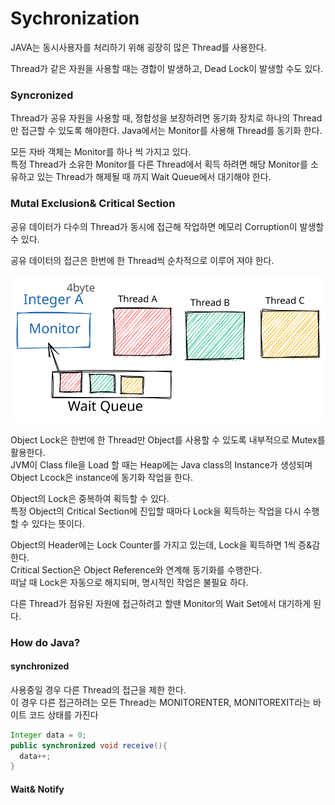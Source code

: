 # Sychronization

JAVA는 동시사용자를 처리하기 위해 굉장히 많은 Thread를 사용한다.

Thread가 같은 자원을 사용할 때는 경합이 발생하고, Dead Lock이 발생할 수도 있다.

### Syncronized

Thread가 공유 자원을 사용할 때, 정합성을 보장하려면 동기화 장치로 하나의 Thread만 접근할 수 있도록 해야한다. Java에서는 Monitor를 사용해 Thread를 동기화 한다.

모든 자바 객체는 Monitor를 하나 씩 가지고 있다.\
특정 Thread가 소유한 Monitor를 다른 Thread에서 획득 하려면 해당 Monitor를 소유하고 있는 Thread가 해제될 때 까지 Wait Queue에서 대기해야 한다.

### Mutal Exclusion& Critical Section

공유 데이터가 다수의 Thread가 동시에 접근해 작업하면 메모리 Corruption이 발생할 수 있다.

공유 데이터의 접근은 한번에 한 Thread씩 순차적으로 이루어 져야 한다.

<img src="../../.gitbook/assets/file.drawing (12).svg" alt="" class="gitbook-drawing">

Object Lock은 한번에 한 Thread만 Object를 사용할 수 있도록 내부적으로 Mutex를 활용한다.\
JVM이 Class file을 Load 할 때는 Heap에는 Java class의 Instance가 생성되며 Object Lcock은 instance에 동기화 작업을 한다.

Object의 Lock은 중복하여 획득할 수 있다.\
특정 Object의 Critical Section에 진입할 때마다 Lock을 획득하는 작업을 다시 수행할 수 있다는 뜻이다.

Object의 Header에는 Lock Counter를 가지고 있는데, Lock을 획득하면 1씩 증&감 한다.\
Critical Section은 Object Reference와 연계해 동기화를 수행한다.\
떠날 때 Lock은 자동으로 해지되며, 명시적인 작업은 불필요 하다.

다른 Thread가 점유된 자원에 접근하려고 할땐 Monitor의 Wait Set에서 대기하게 된다.

### How do Java?

#### synchronized

사용중일 경우 다른 Thread의 접근을 제한 한다.\
이 경우 다른 접근하려는 모든 Thread는 MONITORENTER, MONITOREXIT라는 바이트 코드 상태를 가진다

```java
Integer data = 0;
public synchronized void receive(){
  data++;
}
```

#### Wait& Notify&#x20;

&#x20;
